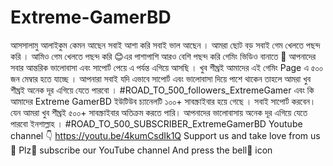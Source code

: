 # Extreme-GamerBD
আসসালামু আলাইকুম কেমন আছেন সবাই আশা করি সবাই ভাল আছেন । আমরা ছোট বড় সবাই গেম খেলতে পছন্দ করি । আমিও গেম খেলতে পছন্দ করি 😊এর পাশাপাশি আরও বেশি পছন্দ করি গেমিং ভিডিও বানাতে 🥰 আপনাদের সবার আন্তরিক ভালোবাসা এবং সাপোর্ট পেয়ে এ পর্যন্ত এগিয়ে আসছি । খুব শীঘ্রই আমাদের এই গেমিং Page এ  ৫০০ জন মেম্বার হতে যাচ্ছে । আপনারা সবাই যদি এভাবে সাপোর্ট এবং ভালোবাসা দিয়ে পাশে থাকেন তাহলে আমরা খুব শীঘ্রই অনেক দূর এগিয়ে যেতে পারবো । #ROAD_TO_500_followers_ExtremeGamer  এবং কি আমাদের Extreme GamerBD  ইউটিউব চ্যানেলটি ১০০+ সাবস্ক্রাইবার হয়ে গেছে । সবাই সাপোর্ট করবেন। যেন আমরা খুব শীঘ্রই ৫০০+ সাবস্ক্রাইবার অতিক্রম করতে পারি। আপনাদের ভালোবাসায় অনেক দূর এগিয়ে যেতে পারবো ইনশাল্লাহ ।  #ROAD_TO_500_SUBSCRIBER_ExtremeGamerBD  Youtube channel 👇 https://youtu.be/4kumCsdIk1Q  Support us and take love from us🥰 Plz🙏 subscribe our YouTube channel And press the bell🔔 icon 
